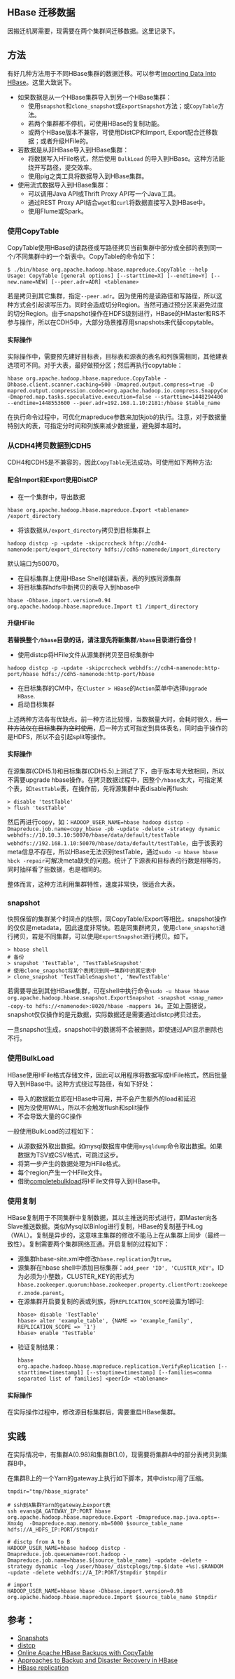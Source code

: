 HBase 迁移数据
----

因搬迁机房需要，现需要在两个集群间迁移数据。这里记录下。

## 方法
有好几种方法用于不同HBase集群的数据迁移。可以参考[Importing Data Into HBase](http://www.cloudera.com/content/www/en-us/documentation/enterprise/latest/topics/admin_hbase_import.html)。这里大致说下。

- 如果数据是从一个HBase集群导入到另一个HBase集群：
  - 使用`snapshot`和`clone_snapshot`或`ExportSnapshot`方法；或`CopyTable`方法。
  - 若两个集群都不停机，可使用HBase的复制功能。
  - 或两个HBase版本不兼容，可使用DistCP和Import, Export配合迁移数据；或者升级HFile的。
- 若数据是从非HBase导入到HBase集群：
  - 将数据写入HFile格式，然后使用 `BulkLoad` 的导入到HBase。这种方法能绕开写路径，提交效率。
  - 使用pig之类工具将数据导入到HBase集群。 
- 使用流式数据导入到HBase集群：
  - 可以调用Java API或Thrift Proxy API写一个Java工具。
  - 通过REST Proxy API结合`wget`和`curl`将数据直接写入到HBase中。
  - 使用Flume或Spark。

### 使用CopyTable
CopyTable使用HBase的读路径或写路径拷贝当前集群中部分或全部的表到同一个/不同集群中的一个新表中。CopyTable的命令如下：

```shell
$ ./bin/hbase org.apache.hadoop.hbase.mapreduce.CopyTable --help 
Usage: CopyTable [general options] [--starttime=X] [--endtime=Y] [--new.name=NEW] [--peer.adr=ADR] <tablename>
```

若是拷贝到其它集群，指定`--peer.adr`。因为使用的是读路径和写路径，所以这种方式会引起读写压力。同时会造成切分Region。当然可通过预分区来避免过度的切分Region。由于snapshot操作在HDFS级别进行，HBase的HMaster和RS不参与操作，所以在CDH5中，大部分场景推荐用snapshots来代替copytable。

#### 实际操作
实际操作中，需要预先建好目标表，目标表和源表的表名和列族需相同，其他建表选项可不同。对于大表，最好做预分区；然后再执行copytable：

```
hbase org.apache.hadoop.hbase.mapreduce.CopyTable -Dhbase.client.scanner.caching=500 -Dmapred.output.compress=true -D mapred.output.compression.codec=org.apache.hadoop.io.compress.SnappyCodec -Dmapred.map.tasks.speculative.execution=false --starttime=1448294400 --endtime=1448553600 --peer.adr=192.168.1.10:2181:/hbase $table_name
```

在执行命令过程中，可优化mapreduce参数来加快job的执行。注意，对于数据量特别大的表，可指定分时间和列族来减少数据量，避免脚本超时。

### 从CDH4拷贝数据到CDH5

CDH4和CDH5是不兼容的，因此`CopyTable`无法成功。可使用如下两种方法:

#### 配合Import和Export使用DistCP

- 在一个集群中，导出数据

```
hbase org.apache.hadoop.hbase.mapreduce.Export <tablename> /export_directory
```

- 将该数据从`/export_directory`拷贝到目标集群上

```
hadoop distcp -p -update -skipcrccheck hftp://cdh4-namenode:port/export_directory hdfs://cdh5-namenode/import_directory
```

默认端口为50070。


- 在目标集群上使用HBase Shell创建新表，表的列族同源集群
- 将目标集群hdfs中新拷贝的表导入到hbase中

```
hbase -Dhbase.import.version=0.94 org.apache.hadoop.hbase.mapreduce.Import t1 /import_directory
```

#### 升级HFile

**若替换整个`/hbase`目录的话，请注意先将新集群`/hbase`目录进行备份！** 

- 使用distcp将HFile文件从源集群拷贝至目标集群中
```
hadoop distcp -p -update -skipcrccheck webhdfs://cdh4-namenode:http-port/hbase hdfs://cdh5-namenode:http-port/hbase
```

- 在目标集群的CM中，在`Cluster > HBase`的`Action`菜单中选择`Upgrade HBase`.
- 启动目标集群

上述两种方法各有优缺点。前一种方法比较慢，当数据量大时，会耗时很久，~~后一种方法仅在目标集群为空时使用~~，后一种方式可指定到具体表名，同时由于操作的是HDFS，所以不会引起split等操作。

#### 实际操作

在源集群(CDH5.1)和目标集群(CDH5.5)上测试了下，由于版本号大致相同，所以不需要upgrade hbase操作。在拷贝数据过程中，因整个`/hbase`太大，可指定某个表，如`testTable`表，在操作前，先将源集群中表disable再flush: 

```
> disable 'testTable'
> flush 'testTable'
```
 
然后再进行copy，如：`HADOOP_USER_NAME=hbase hadoop distcp -Dmapreduce.job.name=copy_hbase -pb -update -delete -strategy dynamic webhdfs://10.10.3.10:50070/hbase/data/default/testTable webhdfs://192.168.1.10:50070/hbase/data/default/testTable`，由于该表的meta信息不存在，所以HBase无法识别testTable，通过`sudo -u hbase hbase hbck -repair`可解决meta缺失的问题。统计了下源表和目标表的行数是相等的，同时抽样看了些数据，也是相同的。

整体而言，这种方法利用集群特性，速度非常快，很适合大表。

### snapshot
快照保留的集群某个时间点的快照，同CopyTable/Export等相比，snapshot操作的仅仅是metadata，因此速度非常快。若是同集群拷贝，使用`clone_snapshot`进行拷贝，若是不同集群，可以使用`ExportSnapshot`进行拷贝。如下。

```
> hbase shell         
# 备份
> snapshot 'TestTable', 'TestTableSnapshot'          
# 使用clone_snapshot将某个表拷贝到同一集群中的其它表中
> clone_snapshot 'TestTableSnapshot', 'NewTestTable'  
```

若需要导出到其他HBase集群，可在shell中执行命令`sudo -u hbase hbase org.apache.hadoop.hbase.snapshot.ExportSnapshot -snapshot <snap_name> -copy-to hdfs://<namenode>:8020/hbase -mappers 16`。正如上面据说，snapshot仅仅操作的是元数据，实际数据还是需要通过distcp拷贝过去。

一旦snapshot生成，snapshot中的数据将不会被删除，即使通过API显示删除也不行。

### 使用BulkLoad
HBase使用HFile格式存储文件，因此可以用程序将数据写成HFile格式，然后批量导入到HBase中。这种方式绕过写路径，有如下好处：

- 导入的数据能立即在HBase中可用，并不会产生额外的load和延迟
- 因为没使用WAL，所以不会触发flush和split操作
- 不会导致大量的GC操作

一般使用BulkLoad的过程如下：

- 从源数据外取出数据。如mysql数据库中使用`mysqldump`命令取出数据。如果数据为TSV或CSV格式，可跳过这步。
- 将第一步产生的数据处理为HFile格式。
- 每个region产生一个HFile文件。
- 借助[completebulkload](http://hbase.apache.org/book.html#completebulkload)将HFile文件导入到HBase中。

### 使用复制

HBase复制用于不同集群中复制数据，其以主推送的形式进行，即Master向各Slave推送数据。类似Mysql以Binlog进行复制，HBase的复制基于HLog（WAL）。复制是异步的，这意味主集群的修改不能马上在从集群上同步（最终一致性）。复制需要两个集群网络互通。开启复制的过程如下：

- 源集群hbase-site.xml中修改`hbase.replication`为`true`。
- 源集群在hbase shell中添加目标集群：`add_peer 'ID', 'CLUSTER_KEY'`。ID为必须为小整数，CLUSTER_KEY的形式为`hbase.zookeeper.quorum:hbase.zookeeper.property.clientPort:zookeeper.znode.parent`。
- 在源集群开启要复制的表或列族，将`REPLICATION_SCOPE`设置为1即可:
  ```
  hbase> disable 'TestTable'
  hbase> alter 'example_table', {NAME => 'example_family', REPLICATION_SCOPE => '1'}
  hbase> enable 'TestTable'
  ```
- 验证复制结果：
  ```
  hbase org.apache.hadoop.hbase.mapreduce.replication.VerifyReplication [--starttime=timestamp1] [--stoptime=timestamp] [--families=comma separated list of families] <peerId> <tablename>
  ```

#### 实际操作
在实际操作过程中，修改源目标集群后，需要重启HBase集群。

## 实践
在实际情况中，有集群A(0.98)和集群B(1.0)，现需要将集群A中的部分表拷贝到集群B中。

在集群B上的一个Yarn的gateway上执行如下脚本，其中distcp用了压缩。
```ssh
tmpdir="tmp/hbase_migrate"

# ssh到A集群Yarn的gateway上export表
ssh evans@A_GATEWAY_IP:PORT hbase org.apache.hadoop.hbase.mapreduce.Export -Dmapreduce.map.java.opts=-Xmx4g  -Dmapreduce.map.memory.mb=5000 $source_table_name hdfs://A_HDFS_IP:PORT/$tmpdir

# disctp from A to B
HADOOP_USER_NAME=hbase hadoop distcp -Dmapreduce.job.queuename=root.hadoop -Dmapreduce.job.name=hbase.${source_table_name} -update -delete -strategy dynamic -log /user/hbase/_distcplogs/tmp.$(date +%s).$RANDOM -update -delete webhdfs://A_IP:PORT/$tmpdir $tmpdir

# import
HADOOP_USER_NAME=hbase hbase -Dhbase.import.version=0.98 org.apache.hadoop.hbase.mapreduce.Import $source_table_name $tmpdir
```


参考：
---
- [Snapshots](https://hbase.apache.org/book.html#ops.snapshots)
- [distcp](https://hadoop.apache.org/docs/r1.0.4/cn/distcp.html)
- [Online Apache HBase Backups with CopyTable](http://blog.cloudera.com/blog/2012/06/online-hbase-backups-with-copytable-2/)
- [Approaches to Backup and Disaster Recovery in HBase](http://blog.cloudera.com/blog/2013/11/approaches-to-backup-and-disaster-recovery-in-hbase/)
- [HBase replication](http://www.cloudera.com/documentation/enterprise/latest/topics/cdh_bdr_hbase_replication.html)

